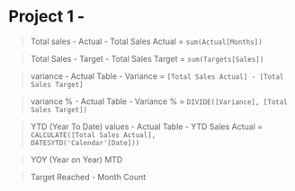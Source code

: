 # Project 1 - 

> Total sales - Actual -  Total Sales Actual = ```sum(Actual[Months])```

> Total Sales - Target - Total Sales Target = ```sum(Targets[Sales])```

> variance  - Actual Table - Variance = ```[Total Sales Actual] - [Total Sales Target]```


> variance % - Actual Table - Variance % = ```DIVIDE([Variance], [Total Sales Target])```

> YTD (Year To Date) values - Actual Table - YTD Sales Actual = ```CALCULATE([Total Sales Actual], 							DATESYTD('Calendar'[Date]))```


> YOY (Year on Year)
MTD

> Target Reached - Month Count